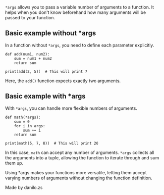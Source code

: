 `*args` allows you to pass a variable number of arguments to a function. It helps when you don't know beforehand how many arguments will be passed to your function.

## Basic example without *args
In a function without `*args`, you need to define each parameter explicitly. 
```
def add(num1, num2):
    sum = num1 + num2
    return sum

print(add(2, 5))  # This will print 7
```
Here, the `add()` function expects exactly two arguments.

## Basic example with *args
With `*args`, you can handle more flexible numbers of arguments.
```
def math(*args):
    sum = 0
    for i in args:
        sum += i
    return sum

print(math(5, 7, 8))  # This will print 20
```
In this case, `math` can accept any number of arguments. `*args` collects all the arguments into a tuple, allowing the function to iterate through and sum them up.

Using *args makes your functions more versatile, letting them accept varying numbers of arguments without changing the function definition.

Made by danilo.zs
